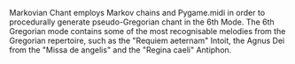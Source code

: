 Markovian Chant employs Markov chains and Pygame.midi in order to procedurally generate pseudo-Gregorian chant in the 6th Mode. The 6th Gregorian mode contains some of the most recognisable melodies from the Gregorian repertoire, such as the "Requiem aeternam" Intoit, the Agnus Dei from the "Missa de angelis" and the "Regina caeli" Antiphon.  